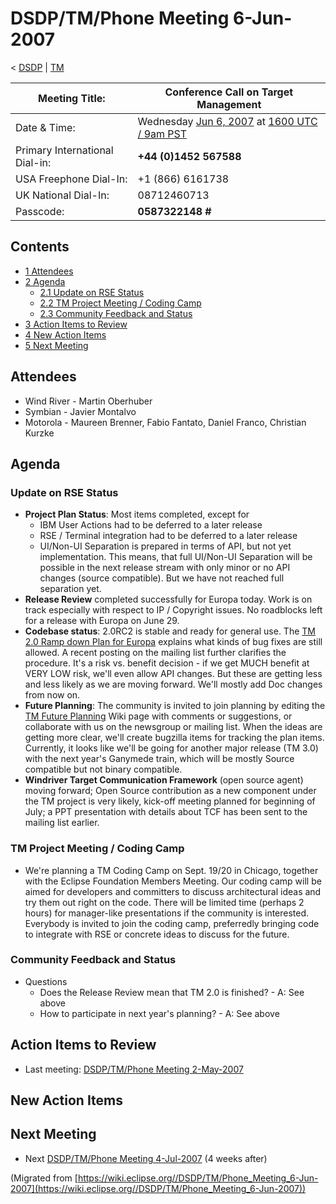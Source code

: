 

DSDP/TM/Phone Meeting 6-Jun-2007
================================

< [DSDP](./DSDP "DSDP")‎ | [TM](./TM "DSDP/TM")

| Meeting Title: | **Conference Call on Target Management** |
| --- | --- |
| Date & Time: | Wednesday [Jun 6, 2007](./index.php?title=Jun_6,_2007&action=edit&redlink=1 "Jun 6, 2007 (page does not exist)") at [1600 UTC / 9am PST](http://www.timeanddate.com/worldclock/fixedtime.html?month=6&day=6&year=2007&hour=16&min=00&sec=0&p1=0) |
| Primary International Dial-in: | **+44 (0)1452 567588** |
| USA Freephone Dial-In: | +1 (866) 6161738 |
| UK National Dial-In: | 08712460713 |
| Passcode: | **0587322148 #** |

Contents
--------

*   [1 Attendees](#Attendees)
*   [2 Agenda](#Agenda)
    *   [2.1 Update on RSE Status](#Update-on-RSE-Status)
    *   [2.2 TM Project Meeting / Coding Camp](#TM-Project-Meeting-.2F-Coding-Camp)
    *   [2.3 Community Feedback and Status](#Community-Feedback-and-Status)
*   [3 Action Items to Review](#Action-Items-to-Review)
*   [4 New Action Items](#New-Action-Items)
*   [5 Next Meeting](#Next-Meeting)

Attendees
---------

*   Wind River - Martin Oberhuber
*   Symbian - Javier Montalvo
*   Motorola - Maureen Brenner, Fabio Fantato, Daniel Franco, Christian Kurzke

Agenda
------

### Update on RSE Status

*   **Project Plan Status**: Most items completed, except for
    *   IBM User Actions had to be deferred to a later release
    *   RSE / Terminal integration had to be deferred to a later release
    *   UI/Non-UI Separation is prepared in terms of API, but not yet implementation. This means, that full UI/Non-UI Separation will be possible in the next release stream with only minor or no API changes (source compatible). But we have not reached full separation yet.
*   **Release Review** completed successfully for Europa today. Work is on track especially with respect to IP / Copyright issues. No roadblocks left for a release with Europa on June 29.
*   **Codebase status**: 2.0RC2 is stable and ready for general use. The [TM 2.0 Ramp down Plan for Europa](./TM_2.0_Ramp_down_Plan_for_Europa "TM 2.0 Ramp down Plan for Europa") explains what kinds of bug fixes are still allowed. A recent posting on the mailing list further clarifies the procedure. It's a risk vs. benefit decision - if we get MUCH benefit at VERY LOW risk, we'll even allow API changes. But these are getting less and less likely as we are moving forward. We'll mostly add Doc changes from now on.
*   **Future Planning**: The community is invited to join planning by editing the [TM Future Planning](./TM_Future_Planning "TM Future Planning") Wiki page with comments or suggestions, or collaborate with us on the newsgroup or mailing list. When the ideas are getting more clear, we'll create bugzilla items for tracking the plan items. Currently, it looks like we'll be going for another major release (TM 3.0) with the next year's Ganymede train, which will be mostly Source compatible but not binary compatible.
*   **Windriver Target Communication Framework** (open source agent) moving forward; Open Source contribution as a new component under the TM project is very likely, kick-off meeting planned for beginning of July; a PPT presentation with details about TCF has been sent to the mailing list earlier.

### TM Project Meeting / Coding Camp

*   We're planning a TM Coding Camp on Sept. 19/20 in Chicago, together with the Eclipse Foundation Members Meeting. Our coding camp will be aimed for developers and committers to discuss architectural ideas and try them out right on the code. There will be limited time (perhaps 2 hours) for manager-like presentations if the community is interested. Everybody is invited to join the coding camp, preferredly bringing code to integrate with RSE or concrete ideas to discuss for the future.

### Community Feedback and Status

*   Questions
    *   Does the Release Review mean that TM 2.0 is finished? - A: See above
    *   How to participate in next year's planning? - A: See above

Action Items to Review
----------------------

*   Last meeting: [DSDP/TM/Phone Meeting 2-May-2007](./Phone_Meeting_2-May-2007 "DSDP/TM/Phone Meeting 2-May-2007")

New Action Items
----------------

Next Meeting
------------

*   Next [DSDP/TM/Phone Meeting 4-Jul-2007](./Phone_Meeting_4-Jul-2007 "DSDP/TM/Phone Meeting 4-Jul-2007") (4 weeks after)


(Migrated from [https://wiki.eclipse.org//DSDP/TM/Phone_Meeting_6-Jun-2007](https://wiki.eclipse.org//DSDP/TM/Phone_Meeting_6-Jun-2007))